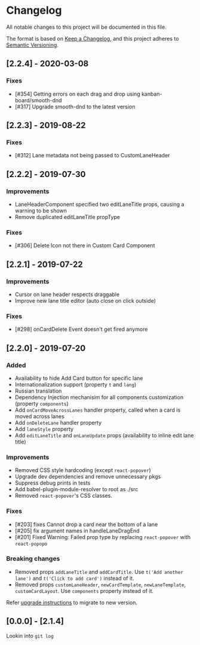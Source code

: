 # Changelog

All notable changes to this project will be documented in this file.

The format is based on [Keep a Changelog](https://keepachangelog.com/en/1.0.0/),
and this project adheres to [Semantic Versioning](https://semver.org/spec/v2.0.0.html).

## [2.2.4] - 2020-03-08

### Fixes

* [#354] Getting errors on each drag and drop using kanban-board/smooth-dnd
* [#317] Upgrade smooth-dnd to the latest version


## [2.2.3] - 2019-08-22

### Fixes

* [#312] Lane metadata not being passed to CustomLaneHeader

## [2.2.2] - 2019-07-30

### Improvements

* LaneHeaderComponent specified two editLaneTitle props, causing a warning to
  be shown
* Remove duplicated editLaneTitle propType

### Fixes

* [#306] Delete Icon not there in Custom Card Component

## [2.2.1] - 2019-07-22

### Improvements

* Cursor on lane header respects draggable
* Improve new lane title editor (auto close on click outside)

### Fixes

* [#298] onCardDelete Event doesn't get fired anymore

## [2.2.0] - 2019-07-20

### Added

* Availability to hide Add Card button for specific lane
* Internationalization support (property `t` and `lang`)
* Russian translation
* Dependency Injection mechanisim for all components customization 
  (property `components`)
* Add `onCardMoveAcrossLanes` handler property, called when a card is moved across lanes
* Add `onDeleteLane` handler property
* Add `laneStyle` property
* Add `editLaneTitle` and `onLaneUpdate` props (availability to inline edit lane
  title)

### Improvements

* Removed CSS style hardcoding (except `react-popover`)
* Upgrade dev dependencies and remove unnecessary pkgs
* Suppress debug prints in tests
* Add babel-plugin-module-resolver to root as ./src
* Removed `react-popover`'s CSS classes. 


### Fixes

* [#203] fixes Cannot drop a card near the bottom of a lane
* [#205] fix argument names in handleLaneDragEnd
* [#201] Fixed Warning: Failed prop type by replacing `react-popover` with `react-popopo`

### Breaking changes

* Removed props `addLaneTitle` and `addCardTitle`. Use `t('Add another lane')` and `t('Click to add card')` instead of it.
* Removed props `customLaneHeader`, `newCardTemplate`, `newLaneTemplate`, `customCardLayout`. Use `components` property instead of it.

Refer [upgrade instructions](UPGRADE.md) to migrate to new version.

## [0.0.0] - [2.1.4]

Lookin into `git log`
